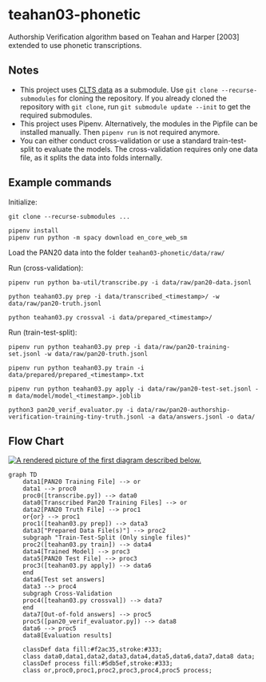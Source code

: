 # teahan03-phonetic
Authorship Verification algorithm based on Teahan and Harper [2003] extended to use phonetic transcriptions.

## Notes
- This project uses [CLTS data](https://github.com/cldf-clts/clts) as a submodule. Use `git clone --recurse-submodules` for cloning the repository. If you already cloned the repository with `git clone`, run `git submodule update --init` to get the required submodules.  
- This project uses Pipenv. Alternatively, the modules in the Pipfile can be installed manually. Then `pipenv run` is not required anymore.
- You can either conduct cross-validation or use a standard train-test-split to evaluate the models. The cross-validation requires only one data file, as it splits the data into folds internally.


## Example commands
Initialize:
```
git clone --recurse-submodules ...

pipenv install
pipenv run python -m spacy download en_core_web_sm
```
Load the PAN20 data into the folder `teahan03-phonetic/data/raw/`

Run (cross-validation):
```
pipenv run python ba-util/transcribe.py -i data/raw/pan20-data.jsonl

python teahan03.py prep -i data/transcribed_<timestamp>/ -w data/raw/pan20-truth.jsonl 

python teahan03.py crossval -i data/prepared_<timestamp>/
```

Run (train-test-split):
```
pipenv run python teahan03.py prep -i data/raw/pan20-training-set.jsonl -w data/raw/pan20-truth.jsonl

pipenv run python teahan03.py train -i data/prepared/prepared_<timestamp>.txt

pipenv run python teahan03.py apply -i data/raw/pan20-test-set.jsonl -m data/model/model_<timestamp>.joblib

python3 pan20_verif_evaluator.py -i data/raw/pan20-authorship-verification-training-tiny-truth.jsonl -a data/answers.jsonl -o data/

```

## Flow Chart
[![A rendered picture of the first diagram described below.](https://mermaid.ink/img/eyJjb2RlIjoiZ3JhcGggVERcbiAgICBkYXRhMVtQQU4yMCBUcmFpbmluZyBGaWxlXSAtLT4gb3JcbiAgICBkYXRhMSAtLT4gcHJvYzBcbiAgICBwcm9jMChbdHJhbnNjcmliZS5weV0pIC0tPiBkYXRhMFxuICAgIGRhdGEwW1RyYW5zY3JpYmVkIFBhbjIwIFRyYWluaW5nIEZpbGVzXSAtLT4gb3JcbiAgICBkYXRhMltQQU4yMCBUcnV0aCBGaWxlXSAtLT4gcHJvYzFcbiAgICBvcntvcn0gLS0-IHByb2MxXG4gICAgcHJvYzEoW3RlYWhhbjAzLnB5IHByZXBdKSAtLT4gZGF0YTNcbiAgICBkYXRhM1tcIlByZXBhcmVkIERhdGEgRmlsZShzKVwiXSAtLT4gcHJvYzJcbiAgICBzdWJncmFwaCBcIlRyYWluLVRlc3QtU3BsaXQgKE9ubHkgc2luZ2xlIGZpbGVzKVwiXG4gICAgcHJvYzIoW3RlYWhhbjAzLnB5IHRyYWluXSkgLS0-IGRhdGE0XG4gICAgZGF0YTRbVHJhaW5lZCBNb2RlbF0gLS0-IHByb2MzXG4gICAgZGF0YTVbUEFOMjAgVGVzdCBGaWxlXSAtLT4gcHJvYzNcbiAgICBwcm9jMyhbdGVhaGFuMDMucHkgYXBwbHldKSAtLT4gZGF0YTZcbiAgICBlbmRcbiAgICBkYXRhNltUZXN0IHNldCBhbnN3ZXJzXVxuICAgIGRhdGEzIC0tPiBwcm9jNFxuICAgIHN1YmdyYXBoIENyb3NzLVZhbGlkYXRpb25cbiAgICBwcm9jNChbdGVhaGFuMDMucHkgY3Jvc3N2YWxdKSAtLT4gZGF0YTdcbiAgICBlbmRcbiAgICBkYXRhN1tPdXQtb2YtZm9sZCBhbnN3ZXJzXSAtLT4gcHJvYzVcbiAgICBwcm9jNShbcGFuMjBfdmVyaWZfZXZhbHVhdG9yLnB5XSkgLS0-IGRhdGE4XG4gICAgZGF0YTYgLS0-IHByb2M1XG4gICAgZGF0YThbRXZhbHVhdGlvbiByZXN1bHRzXVxuXG4gICAgY2xhc3NEZWYgZGF0YSBmaWxsOiNmMmFjMzUsc3Ryb2tlOiMzMzM7XG4gICAgY2xhc3MgZGF0YTAsZGF0YTEsZGF0YTIsZGF0YTMsZGF0YTQsZGF0YTUsZGF0YTYsZGF0YTcsZGF0YTggZGF0YTtcbiAgICBjbGFzc0RlZiBwcm9jZXNzIGZpbGw6IzVkYjVlZixzdHJva2U6IzMzMztcbiAgICBjbGFzcyBvcixwcm9jMCxwcm9jMSxwcm9jMixwcm9jMyxwcm9jNCxwcm9jNSBwcm9jZXNzOyIsIm1lcm1haWQiOnt9LCJ1cGRhdGVFZGl0b3IiOmZhbHNlfQ)](https://mermaid-js.github.io/mermaid-live-editor/#/edit/eyJjb2RlIjoiZ3JhcGggVERcbiAgICBkYXRhMVtQQU4yMCBUcmFpbmluZyBGaWxlXSAtLT4gb3JcbiAgICBkYXRhMSAtLT4gcHJvYzBcbiAgICBwcm9jMChbdHJhbnNjcmliZS5weV0pIC0tPiBkYXRhMFxuICAgIGRhdGEwW1RyYW5zY3JpYmVkIFBhbjIwIFRyYWluaW5nIEZpbGVzXSAtLT4gb3JcbiAgICBkYXRhMltQQU4yMCBUcnV0aCBGaWxlXSAtLT4gcHJvYzFcbiAgICBvcntvcn0gLS0-IHByb2MxXG4gICAgcHJvYzEoW3RlYWhhbjAzLnB5IHByZXBdKSAtLT4gZGF0YTNcbiAgICBkYXRhM1tcIlByZXBhcmVkIERhdGEgRmlsZShzKVwiXSAtLT4gcHJvYzJcbiAgICBzdWJncmFwaCBcIlRyYWluLVRlc3QtU3BsaXQgKE9ubHkgc2luZ2xlIGZpbGVzKVwiXG4gICAgcHJvYzIoW3RlYWhhbjAzLnB5IHRyYWluXSkgLS0-IGRhdGE0XG4gICAgZGF0YTRbVHJhaW5lZCBNb2RlbF0gLS0-IHByb2MzXG4gICAgZGF0YTVbUEFOMjAgVGVzdCBGaWxlXSAtLT4gcHJvYzNcbiAgICBwcm9jMyhbdGVhaGFuMDMucHkgYXBwbHldKSAtLT4gZGF0YTZcbiAgICBlbmRcbiAgICBkYXRhNltUZXN0IHNldCBhbnN3ZXJzXVxuICAgIGRhdGEzIC0tPiBwcm9jNFxuICAgIHN1YmdyYXBoIENyb3NzLVZhbGlkYXRpb25cbiAgICBwcm9jNChbdGVhaGFuMDMucHkgY3Jvc3N2YWxdKSAtLT4gZGF0YTdcbiAgICBlbmRcbiAgICBkYXRhN1tPdXQtb2YtZm9sZCBhbnN3ZXJzXSAtLT4gcHJvYzVcbiAgICBwcm9jNShbcGFuMjBfdmVyaWZfZXZhbHVhdG9yLnB5XSkgLS0-IGRhdGE4XG4gICAgZGF0YTYgLS0-IHByb2M1XG4gICAgZGF0YThbRXZhbHVhdGlvbiByZXN1bHRzXVxuXG4gICAgY2xhc3NEZWYgZGF0YSBmaWxsOiNmMmFjMzUsc3Ryb2tlOiMzMzM7XG4gICAgY2xhc3MgZGF0YTAsZGF0YTEsZGF0YTIsZGF0YTMsZGF0YTQsZGF0YTUsZGF0YTYsZGF0YTcsZGF0YTggZGF0YTtcbiAgICBjbGFzc0RlZiBwcm9jZXNzIGZpbGw6IzVkYjVlZixzdHJva2U6IzMzMztcbiAgICBjbGFzcyBvcixwcm9jMCxwcm9jMSxwcm9jMixwcm9jMyxwcm9jNCxwcm9jNSBwcm9jZXNzOyIsIm1lcm1haWQiOnt9LCJ1cGRhdGVFZGl0b3IiOmZhbHNlfQ)

```mermaid
graph TD
    data1[PAN20 Training File] --> or
    data1 --> proc0
    proc0([transcribe.py]) --> data0
    data0[Transcribed Pan20 Training Files] --> or
    data2[PAN20 Truth File] --> proc1
    or{or} --> proc1
    proc1([teahan03.py prep]) --> data3
    data3["Prepared Data File(s)"] --> proc2
    subgraph "Train-Test-Split (Only single files)"
    proc2([teahan03.py train]) --> data4
    data4[Trained Model] --> proc3
    data5[PAN20 Test File] --> proc3
    proc3([teahan03.py apply]) --> data6
    end
    data6[Test set answers]
    data3 --> proc4
    subgraph Cross-Validation
    proc4([teahan03.py crossval]) --> data7
    end
    data7[Out-of-fold answers] --> proc5
    proc5([pan20_verif_evaluator.py]) --> data8
    data6 --> proc5
    data8[Evaluation results]

    classDef data fill:#f2ac35,stroke:#333;
    class data0,data1,data2,data3,data4,data5,data6,data7,data8 data;
    classDef process fill:#5db5ef,stroke:#333;
    class or,proc0,proc1,proc2,proc3,proc4,proc5 process;
```